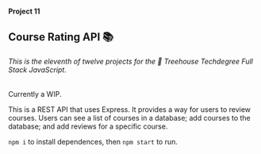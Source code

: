 #### Project 11

## Course Rating API 📚

###### This is the eleventh of twelve projects for the 🏡 Treehouse Techdegree Full Stack JavaScript.
Currently a WIP. 

This is a REST API that uses Express. It provides a way for users to review courses. Users can see a list of courses in a database; add courses to the database; and add reviews for a specific course.

`npm i` to install dependences, then `npm start` to run.

